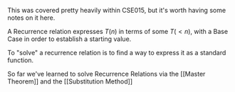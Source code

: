 This was covered pretty heavily within CSE015, but it's worth having some notes on it here.

A Recurrence relation expresses $T(n)$ in terms of some $T(<n)$, with a Base Case in order to establish a starting value.

To "solve" a recurrence relation is to find a way to express it as a standard function.

So far we've learned to solve Recurrence Relations via the [[Master Theorem]] and the [[Substitution Method]]